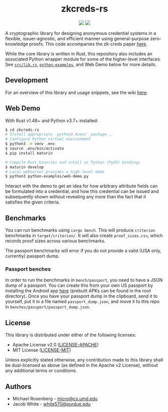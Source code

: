 <h1 align="center">zkcreds-rs</h1>
<p align="center">
    <a href="https://github.com/rozbb/zkcreds-rs/blob/main/LICENSE-APACHE"><img src="https://img.shields.io/badge/license-APACHE-blue.svg"></a>
    <a href="https://github.com/rozbb/zkcreds-rs/blob/main/LICENSE-MIT"><img src="https://img.shields.io/badge/license-MIT-blue.svg"></a>
    <!--<a href="https://deps.rs/repo/github/rozbb/zkcreds-rs"><img src="https://deps.rs/repo/github/rozbb/zkcreds-rs/status.svg"></a>-->
</p>

A cryptographic library for designing anonymous credential systems in a flexible, issuer-agnostic, and efficient manner using general-purpose zero-knowledge proofs. This code accompanies the zk-creds paper [here](https://eprint.iacr.org/2022/878).

While the core library is written in Rust, this repository also includes an associated Python wrapper module for some of the higher-level interfaces. See [`src/lib.rs`](src/lib.rs), [`python-examples`](python-examples), and Web Demo below for more details.

## Development

For an overview of this library and usage snippets, see the wiki [here](XXX).

## Web Demo

With Rust v1.48+ and Python v3.7+ installed:

```bash
$ cd zkcreds-rs
# Install appropriate `python3.Xvenv` package...
# Configure Python virtual environment
$ python3 -m venv .env
$ source .env/bin/activate
$ pip install maturin

# Compile Rust binaries and intall as Python (PyO3) bindings
$ maturin develop
# Local webserver provides a high-level demo
$ python3 python-examples/web-demo.py
```

Interact with the demo to get an idea for how arbitrary attribute fields can be formulated into a credential, and how this credential can be issued and subsequently shown without revealing any more than the fact that it satisfies the given criteria.

## Benchmarks

You can run benchmarks using `cargo bench`. This will produce `criterion` benchmarks in `target/criterion/`. It will also create `proof_sizes.csv`, which records proof sizes across various benchmarks.

The passport benchmarks will error if you do not provide a valid (USA only, currently) passport dump.

### Passport benches

In order to run the benchmarks in `bench/passport`, you need to have a JSON dump of a passport. You can create this from your own US passport by installing the Android app [here](https://github.com/rozbb/passport-reader/) (prebuilt APKs can be found in the root directory). Once you have your passport dump in the clipboard, send it to yourself, put it in a file named `passport_dump.json`, and move it to this repo in `benches/passport/passport_dump.json`.

## License

 This library is distributed under either of the following licenses:
 
 * Apache License v2.0 ([LICENSE-APACHE](LICENSE-APACHE))
 * MIT License ([LICENSE-MIT](LICENSE-MIT))
 
Unless explicitly stated otherwise, any contribution made to this library shall be dual-licensed as above (as defined in the Apache v2 License), without any additional terms or conditions.

## Authors

* Michael Rosenberg - micro@cs.umd.edu
* Jacob White - white570@purdue.edu

